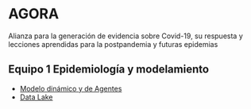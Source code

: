# AGORA
Alianza para la generación de evidencia sobre Covid-19, su respuesta y lecciones aprendidas para la postpandemia y futuras epidemias

## Equipo 1 Epidemiología y modelamiento 

- [Modelo dinámico y de Agentes](ModeloAgentes.md)
- [Data Lake](DataLake.md)
